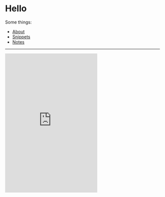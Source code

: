 # Hello

Some things:
- [About](https://danielhills.github.io/about)
- [Snippets](https://danielhills.github.io/snippets)
- [Notes](https://danielhills.github.io/notes)

---

<iframe height='454' width='300' frameborder='0' allowtransparency='true' scrolling='no' src='https://www.strava.com/athletes/1528997/latest-rides/9bf815eeea64899a34f8767fd45d0ef3ab15e6e4'></iframe>
